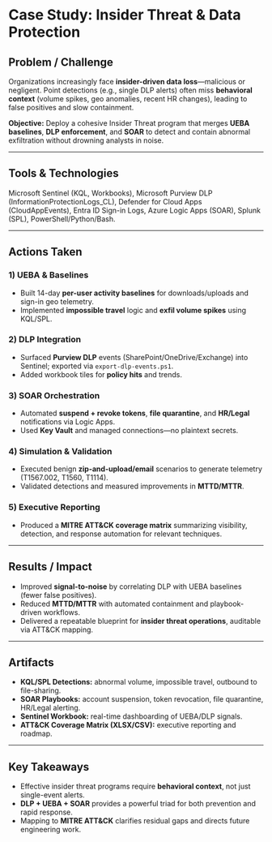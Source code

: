 # Case Study: Insider Threat & Data Protection

## Problem / Challenge
Organizations increasingly face **insider-driven data loss**—malicious or negligent. Point detections (e.g., single DLP alerts) often miss **behavioral context** (volume spikes, geo anomalies, recent HR changes), leading to false positives and slow containment.

**Objective:** Deploy a cohesive Insider Threat program that merges **UEBA baselines**, **DLP enforcement**, and **SOAR** to detect and contain abnormal exfiltration without drowning analysts in noise.

---

## Tools & Technologies
Microsoft Sentinel (KQL, Workbooks), Microsoft Purview DLP (InformationProtectionLogs_CL), Defender for Cloud Apps (CloudAppEvents), Entra ID Sign-in Logs, Azure Logic Apps (SOAR), Splunk (SPL), PowerShell/Python/Bash.

---

## Actions Taken

### 1) UEBA & Baselines
- Built 14-day **per-user activity baselines** for downloads/uploads and sign-in geo telemetry.
- Implemented **impossible travel** logic and **exfil volume spikes** using KQL/SPL.

### 2) DLP Integration
- Surfaced **Purview DLP** events (SharePoint/OneDrive/Exchange) into Sentinel; exported via `export-dlp-events.ps1`.
- Added workbook tiles for **policy hits** and trends.

### 3) SOAR Orchestration
- Automated **suspend + revoke tokens**, **file quarantine**, and **HR/Legal** notifications via Logic Apps.
- Used **Key Vault** and managed connections—no plaintext secrets.

### 4) Simulation & Validation
- Executed benign **zip-and-upload/email** scenarios to generate telemetry (T1567.002, T1560, T1114).
- Validated detections and measured improvements in **MTTD/MTTR**.

### 5) Executive Reporting
- Produced a **MITRE ATT&CK coverage matrix** summarizing visibility, detection, and response automation for relevant techniques.

---

## Results / Impact
- Improved **signal-to-noise** by correlating DLP with UEBA baselines (fewer false positives).  
- Reduced **MTTD/MTTR** with automated containment and playbook-driven workflows.  
- Delivered a repeatable blueprint for **insider threat operations**, auditable via ATT&CK mapping.

---

## Artifacts
- **KQL/SPL Detections:** abnormal volume, impossible travel, outbound to file-sharing.  
- **SOAR Playbooks:** account suspension, token revocation, file quarantine, HR/Legal alerting.  
- **Sentinel Workbook:** real-time dashboarding of UEBA/DLP signals.  
- **ATT&CK Coverage Matrix (XLSX/CSV):** executive reporting and roadmap.

---

## Key Takeaways
- Effective insider threat programs require **behavioral context**, not just single-event alerts.  
- **DLP + UEBA + SOAR** provides a powerful triad for both prevention and rapid response.  
- Mapping to **MITRE ATT&CK** clarifies residual gaps and directs future engineering work.
